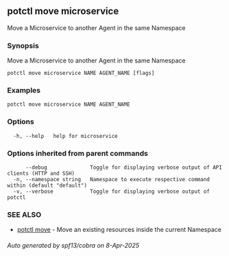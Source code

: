 ## potctl move microservice

Move a Microservice to another Agent in the same Namespace

### Synopsis

Move a Microservice to another Agent in the same Namespace

```
potctl move microservice NAME AGENT_NAME [flags]
```

### Examples

```
potctl move microservice NAME AGENT_NAME
```

### Options

```
  -h, --help   help for microservice
```

### Options inherited from parent commands

```
      --debug              Toggle for displaying verbose output of API clients (HTTP and SSH)
  -n, --namespace string   Namespace to execute respective command within (default "default")
  -v, --verbose            Toggle for displaying verbose output of potctl
```

### SEE ALSO

* [potctl move](potctl_move.md)	 - Move an existing resources inside the current Namespace

###### Auto generated by spf13/cobra on 8-Apr-2025
